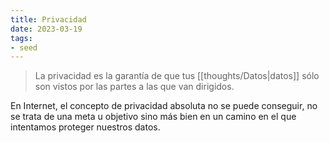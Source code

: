 ```yaml
---
title: Privacidad
date: 2023-03-19
tags:
- seed
---
```


> La privacidad es la garantía de que tus [[thoughts/Datos|datos]] sólo son vistos por las partes a las que van dirigidos.

En Internet, el concepto de privacidad absoluta no se puede conseguir, no se trata de una meta u objetivo sino más bien en un camino en el que intentamos proteger nuestros datos.
